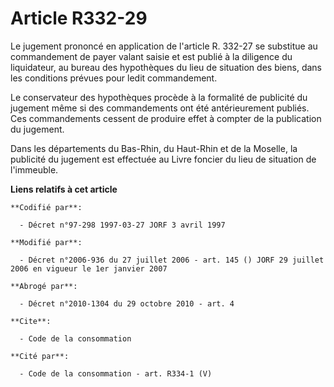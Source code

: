 # Article R332-29

Le jugement prononcé en application de l'article R. 332-27 se substitue au commandement de payer valant saisie et est publié
à la diligence du liquidateur, au bureau des hypothèques du lieu de situation des biens, dans les conditions prévues pour
ledit commandement.

Le conservateur des hypothèques procède à la formalité de publicité du jugement même si des commandements ont été
antérieurement publiés. Ces commandements cessent de produire effet à compter de la publication du jugement.

Dans les départements du Bas-Rhin, du Haut-Rhin et de la Moselle, la publicité du jugement est effectuée au Livre foncier du
lieu de situation de l'immeuble.

**Liens relatifs à cet article**

	**Codifié par**:

	  - Décret n°97-298 1997-03-27 JORF 3 avril 1997

	**Modifié par**:

	  - Décret n°2006-936 du 27 juillet 2006 - art. 145 () JORF 29 juillet 2006 en vigueur le 1er janvier 2007

	**Abrogé par**:

	  - Décret n°2010-1304 du 29 octobre 2010 - art. 4

	**Cite**:

	  - Code de la consommation

	**Cité par**:

	  - Code de la consommation - art. R334-1 (V)
